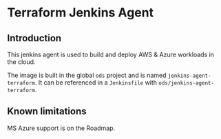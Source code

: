 # Terraform Jenkins Agent

## Introduction
This jenkins agent is used to build and deploy AWS & Azure workloads in the cloud.

The image is built in the global `ods` project and is named `jenkins-agent-terraform`. It can be referenced in a `Jenkinsfile` with `ods/jenkins-agent-terraform`.

## Known limitations
MS Azure support is on the Roadmap.

